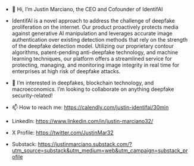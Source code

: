 - 👋 Hi, I’m Justin Marciano, the CEO and Cofounder of IdentifAI

- IdentifAI is a novel approach to address the challenge of deepfake proliferation on the internet. Our product proactively protects media 
against generative AI manipulation and leverages accurate image authentication over existing detection methods that rely on the strength 
of the deepfake detection model. Utilizing our proprietary contour algorithms, patent-pending anti-deepfake technology, and machine learning 
techniques, our platform offers a streamlined service for protecting, managing, and monitoring image integrity in real time for enterprises 
at high risk of deepfake attacks.

- 👀 I’m interested in deepfakes, blockchain technology, and macroeconomics. I’m looking to collaborate on anything deepfake security-related!
- 📫 How to reach me: https://calendly.com/justin-identifai/30min
- LinkedIn: https://www.linkedin.com/in/justin-marciano32/
- X Profile: https://twitter.com/JustinMar32
- Substack: https://justinmarciano.substack.com/?utm_source=substack&utm_medium=web&utm_campaign=substack_profile

<!---
idai-justin/idai-justin is a ✨ special ✨ repository because its `README.md` (this file) appears on your GitHub profile.
You can click the Preview link to take a look at your changes.
--->
